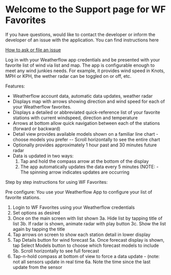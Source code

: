 # Welcome to the Support page for WF Favorites

If you have questions, would like to contact the developer or inform the developer of an issue with the application. You can find instructions here

[How to ask or file an issue](https://github.com/randycasburn/WFFavorites)

Log in with your Weatherflow app credentials and be presented with your favorite list of wind via list and map. The app is configurable enough to meet any wind junkies needs. For example, it provides wind speed in Knots, MPH or KPH, the wether radar can be toggled on or off, etc.

Features:
- Weatherflow account data, automatic data updates, weather radar
- Displays map with arrows showing direction and wind speed for each of your Weatherflow favorites. 
- Displays a detailed or abbreviated quick-reference list of your favorite stations with current windspeed, direction and temperature
- Arrows at bottom allow quick navigation between each of the stations (forward or backward)
- Detail view provides available models shown on a familiar line chart - choose models you prefer
 -- Scroll horizontally to see the entire chart
- Optionally provides approximately 1 hour past and 30 minutes future radar
- Data is updated in two ways:
  1. Tap and hold the compass arrow at the bottom of the display 
  2. The app automatically updates the data every 5 minutes
  (NOTE: - The spinning arrow indicates updates are occurring


Step by step instructions for using WF Favorites:

Pre configure: You use your Weatherflow App to configure your list of favorite stations.

1. Login to WF Favorites using your Weatherflow credentials
2. Set options as desired
3. Once on the main screen with list shown
 3a. Hide list by tapping title of list
 3b. If radar is shown, animate radar with play button
 3c. Show the list again by tapping the title 
4. Tap arrows on screen to show each station detail in lower display
5. Tap Details button for wind forecast
  5a. Once forecast display is shown, tap Select Models button to choose which forecast models to include
  5b. Scroll horizontally to see full forecast
6. Tap-n-hold compass at bottom of view to force a data update - (note: not all sensors update in real time
 6a. Note the time since the last update from the sensor
